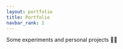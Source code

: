 ```yaml
---
layout: portfolio
title: Portfolio
navbar_rank: 1
---
```


Some experiments and personal projects 👨‍💻
